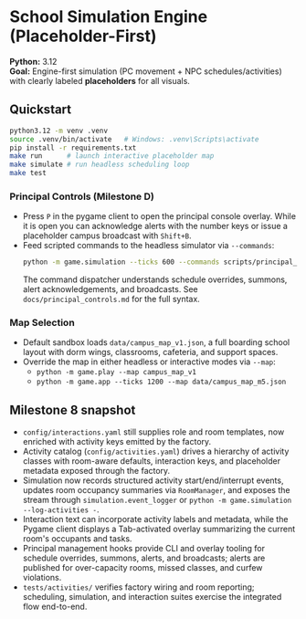 # School Simulation Engine (Placeholder-First)

**Python:** 3.12  
**Goal:** Engine-first simulation (PC movement + NPC schedules/activities) with clearly labeled **placeholders** for all visuals.

## Quickstart
```bash
python3.12 -m venv .venv
source .venv/bin/activate   # Windows: .venv\Scripts\activate
pip install -r requirements.txt
make run      # launch interactive placeholder map
make simulate # run headless scheduling loop
make test
```

### Principal Controls (Milestone D)
- Press `P` in the pygame client to open the principal console overlay. While it is open you can acknowledge alerts with the
  number keys or issue a placeholder campus broadcast with `Shift+B`.
- Feed scripted commands to the headless simulator via `--commands`:
  ```bash
  python -m game.simulation --ticks 600 --commands scripts/principal_demo.txt
  ```
  The command dispatcher understands schedule overrides, summons, alert acknowledgements, and broadcasts. See
  `docs/principal_controls.md` for the full syntax.

### Map Selection
- Default sandbox loads `data/campus_map_v1.json`, a full boarding school layout with dorm wings, classrooms, cafeteria, and support spaces.
- Override the map in either headless or interactive modes via `--map`:
  - `python -m game.play --map campus_map_v1`
  - `python -m game.app --ticks 1200 --map data/campus_map_m5.json`

## Milestone 8 snapshot
- `config/interactions.yaml` still supplies role and room templates, now enriched with activity keys emitted by the factory.
- Activity catalog (`config/activities.yaml`) drives a hierarchy of activity classes with room-aware defaults, interaction keys, and placeholder metadata exposed through the factory.
- Simulation now records structured activity start/end/interrupt events, updates room occupancy summaries via `RoomManager`, and exposes the stream through `simulation.event_logger` or `python -m game.simulation --log-activities -`.
- Interaction text can incorporate activity labels and metadata, while the Pygame client displays a Tab-activated overlay summarizing the current room's occupants and tasks.
- Principal management hooks provide CLI and overlay tooling for schedule overrides, summons, alerts, and broadcasts; alerts are published for over-capacity rooms, missed classes, and curfew violations.
- `tests/activities/` verifies factory wiring and room reporting; scheduling, simulation, and interaction suites exercise the integrated flow end-to-end.


